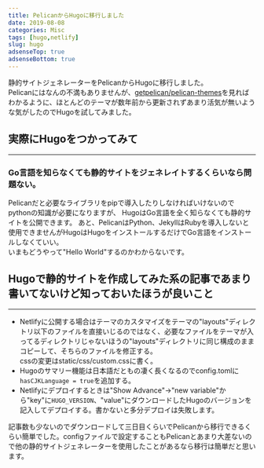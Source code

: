 ```yaml
---
title: PelicanからHugoに移行しました
date: 2019-08-08
categories: Misc
tags: [hugo,netlify]
slug: hugo
adsenseTop: true
adsenseBottom: true
---
```


静的サイトジェネレーターをPelicanからHugoに移行しました。  
Pelicanにはなんの不満もありませんが、[getpelican/pelican-themes](https://github.com/getpelican/pelican-themes)を見ればわかるように、ほとんどのテーマが数年前から更新されずあまり活気が無いような気がしたのでHugoを試してみました。

## 実際にHugoをつかってみて
---

### Go言語を知らなくても静的サイトをジェネレイトするくらいなら問題ない。

Pelicanだと必要なライブラリをpipで導入したりしなければいけないのでpythonの知識が必要になりますが、
HugoはGo言語を全く知らなくても静的サイトを公開できます。
あと、PelicanはPython、JekyllはRubyを導入しないと使用できませんがHugoはHugoをインストールするだけでGo言語をインストールしなくていい。  
いまもどうやって"Hello World"するのかわからないです。

## Hugoで静的サイトを作成してみた系の記事であまり書いてないけど知っておいたほうが良いこと
---

- Netlifyに公開する場合はテーマのカスタマイズをテーマの"layouts"ディレクトリ以下のファイルを直接いじるのではなく、必要なファイルをテーマが入ってるディレクトリじゃないほうの"layouts"ディレクトリに同じ構成のままコピーして、そちらのファイルを修正する。  
cssの変更はstatic/css/custom.cssに書く。
- Hugoのサマリー機能は日本語だともの凄く長くなるのでconfig.tomlに`hasCJKLanguage = true`を追加する。
- Netlifyにデプロイするときは"Show Advance"→"new variable"から"key"に`HUGO_VERSION`、"value"にダウンロードしたHugoのバージョンを記入してデプロイする。書かないと多分デプロイは失敗します。


記事数も少ないのでダウンロードして三日目くらいでPelicanから移行できるくらい簡単でした。configファイルで設定することもPelicanとあまり大差ないので他の静的サイトジェネレーターを使用したことがあるなら移行は簡単だと思います。
